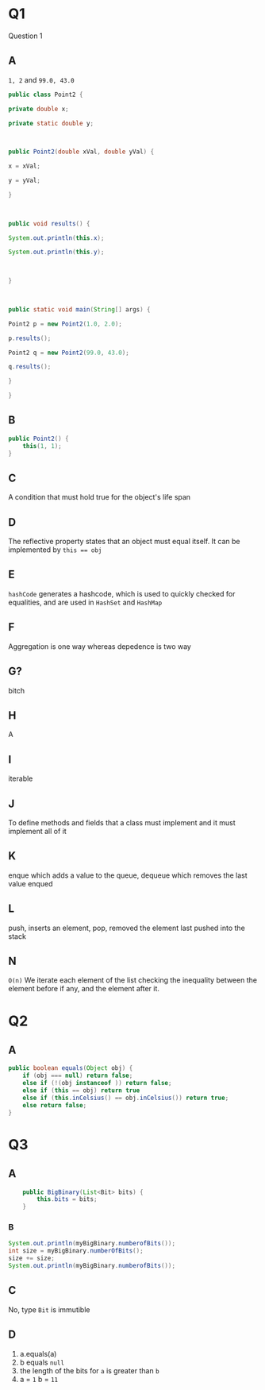 
# Q1
Question 1
## A
`1, 2`
and
`99.0, 43.0`

```java
public class Point2 {

private double x;

private static double y;

  

public Point2(double xVal, double yVal) {

x = xVal;

y = yVal;

}

  

public void results() {

System.out.println(this.x);

System.out.println(this.y);

  

}

  

public static void main(String[] args) {

Point2 p = new Point2(1.0, 2.0);

p.results();

Point2 q = new Point2(99.0, 43.0);

q.results();

}

}
```
## B
```java
public Point2() {
	this(1, 1);
}
```
## C
A condition that must hold true for the object's life span
## D
The reflective property states that an object must equal itself. It can be implemented by `this == obj`
## E
`hashCode` generates a hashcode, which is used to quickly checked for equalities, and are used in `HashSet` and `HashMap`
## F
Aggregation is one way whereas depedence is two way
## G?
bitch
## H
A
## I
iterable
## J
To define methods and fields that a class must implement and it must implement all of it
## K
enque which adds a value to the queue, dequeue which removes the last value enqued 

## L
push, inserts an element, pop, removed the element last pushed into the stack
## N
`O(n)`
We iterate each element of the list checking the inequality between the element before if any, and the element after it. 

# Q2

## A
```java
public boolean equals(Object obj) {
	if (obj === null) return false;
	else if (!(obj instanceof )) return false;
	else if (this == obj) return true
	else if (this.inCelsius() == obj.inCelsius()) return true;
	else return false;
}
```

# Q3
## A
```java
	public BigBinary(List<Bit> bits) {
		this.bits = bits;
	}
```
### B
```java
System.out.println(myBigBinary.numberofBits());
int size = myBigBinary.numberOfBits();
size += size;
System.out.println(myBigBinary.numberofBits());
```
## C
No, type `Bit` is immutible
## D
1) a.equals(a)
2) b equals `null`
3) the length of the bits for `a` is greater than `b`
4) a = `1` b = `11`